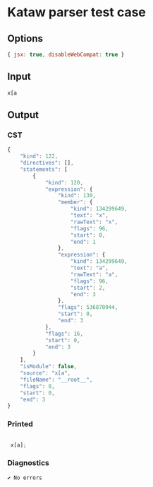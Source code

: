 # Kataw parser test case

## Options

`````js
{ jsx: true, disableWebCompat: true }
`````

## Input

`````js
x[a
`````

## Output

### CST

```javascript
{
    "kind": 122,
    "directives": [],
    "statements": [
        {
            "kind": 120,
            "expression": {
                "kind": 130,
                "member": {
                    "kind": 134299649,
                    "text": "x",
                    "rawText": "x",
                    "flags": 96,
                    "start": 0,
                    "end": 1
                },
                "expression": {
                    "kind": 134299649,
                    "text": "a",
                    "rawText": "a",
                    "flags": 96,
                    "start": 2,
                    "end": 3
                },
                "flags": 536870944,
                "start": 0,
                "end": 3
            },
            "flags": 16,
            "start": 0,
            "end": 3
        }
    ],
    "isModule": false,
    "source": "x[a",
    "fileName": "__root__",
    "flags": 0,
    "start": 0,
    "end": 3
}
```

### Printed

```javascript

 x[a]; 
```

### Diagnostics

```javascript
✔ No errors
```

